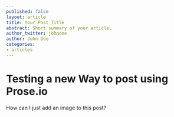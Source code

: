 ```yaml
---
published: false
layout: article
title: Your Post Title
abstract: Short summary of your article.
author_twitter: johndoe
author: John Doe
categories:
- articles
---
```


# Testing a new Way to post using Prose.io

How can I just add an image to this post?